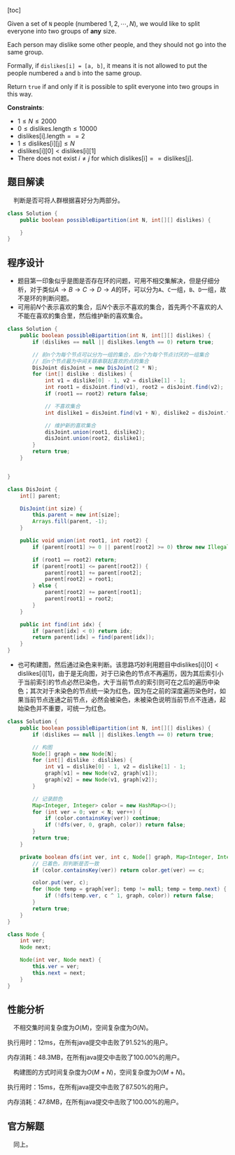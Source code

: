 [toc]

Given a set of `N` people (numbered $1, 2, \cdots, N$), we would like to split everyone into two groups of **any** size.

Each person may dislike some other people, and they should not go into the same group. 

Formally, if `dislikes[i] = [a, b]`, it means it is not allowed to put the people numbered `a` and `b` into the same group.

Return `true` if and only if it is possible to split everyone into two groups in this way.



**Constraints**:

* $1 \le N \le 2000$
* $0 \le \text{dislikes.length} \le 10000$
* $\text{dislikes[i].length} == 2$
* $1 \le \text{dislikes[i][j]} \le N$
* $\text{dislikes[i][0]} < \text{dislikes[i][1]}$
* There does not exist $i \ne j$ for which $\text{dislikes[i]} == \text{dislikes[j]}$.



## 题目解读

&emsp;判断是否可将人群根据喜好分为两部分。

```java
class Solution {
    public boolean possibleBipartition(int N, int[][] dislikes) {

    }
}
```

## 程序设计

* 题目第一印象似乎是图是否存在环的问题，可用不相交集解决，但是仔细分析，对于类似$A \to B \to C \to D \to A$的环，可以分为`A`、`C`一组，`B`、`D`一组，故不是环的判断问题。
* 可用前$N$个表示喜欢的集合，后$N$个表示不喜欢的集合，首先两个不喜欢的人不能在喜欢的集合里，然后维护新的喜欢集合。

```java
class Solution {
    public boolean possibleBipartition(int N, int[][] dislikes) {
        if (dislikes == null || dislikes.length == 0) return true;

        // 前n个为每个节点可以分为一组的集合，后n个为每个节点讨厌的一组集合
        // 后n个节点最为中间关联串联起喜欢的点的集合
        DisJoint disJoint = new DisJoint(2 * N);
        for (int[] dislike : dislikes) {
            int v1 = dislike[0] - 1, v2 = dislike[1] - 1;
            int root1 = disJoint.find(v1), root2 = disJoint.find(v2);
            if (root1 == root2) return false;

            // 不喜欢集合
            int dislike1 = disJoint.find(v1 + N), dislike2 = disJoint.find(v2 + N);

            // 维护新的喜欢集合
            disJoint.union(root1, dislike2);
            disJoint.union(root2, dislike1);
        }
        return true;
    }


}

class DisJoint {
    int[] parent;

    DisJoint(int size) {
        this.parent = new int[size];
        Arrays.fill(parent, -1);
    }

    public void union(int root1, int root2) {
        if (parent[root1] >= 0 || parent[root2] >= 0) throw new IllegalArgumentException("invalid param");

        if (root1 == root2) return;
        if (parent[root1] <= parent[root2]) {
            parent[root1] += parent[root2];
            parent[root2] = root1;
        } else {
            parent[root2] += parent[root1];
            parent[root1] = root2;
        }
    }

    public int find(int idx) {
        if (parent[idx] < 0) return idx;
        return parent[idx] = find(parent[idx]);
    }
}
```

* 也可构建图，然后通过染色来判断。该思路巧妙利用题目中$\text{dislikes[i][0]} < \text{dislikes[i][1]}$，由于是无向图，对于已染色的节点不再遍历，因为其后索引小于当前索引的节点必然已染色，大于当前节点的索引则可在之后的遍历中染色；其次对于未染色的节点统一染为红色，因为在之前的深度遍历染色时，如果当前节点连通之前节点，必然会被染色，未被染色说明当前节点不连通，起始染色并不重要，可统一为红色。

```java
class Solution {
    public boolean possibleBipartition(int N, int[][] dislikes) {
        if (dislikes == null || dislikes.length == 0) return true;

        // 构图
        Node[] graph = new Node[N];
        for (int[] dislike : dislikes) {
            int v1 = dislike[0] - 1, v2 = dislike[1] - 1;
            graph[v1] = new Node(v2, graph[v1]);
            graph[v2] = new Node(v1, graph[v2]);
        }

        // 记录颜色
        Map<Integer, Integer> color = new HashMap<>();
        for (int ver = 0; ver < N; ver++) {
            if (color.containsKey(ver)) continue;
            if (!dfs(ver, 0, graph, color)) return false;
        }
        return true;
    }

    private boolean dfs(int ver, int c, Node[] graph, Map<Integer, Integer> color) {
        // 已着色，则判断是否一致
        if (color.containsKey(ver)) return color.get(ver) == c;

        color.put(ver, c);
        for (Node temp = graph[ver]; temp != null; temp = temp.next) {
            if (!dfs(temp.ver, c ^ 1, graph, color)) return false;
        }
        return true;
    }
}

class Node {
    int ver;
    Node next;

    Node(int ver, Node next) {
        this.ver = ver;
        this.next = next;
    }
}
```

## 性能分析

&emsp;不相交集时间复杂度为$O(M)$，空间复杂度为$O(N)$。

执行用时：12ms，在所有java提交中击败了91.52%的用户。

内存消耗：48.3MB，在所有java提交中击败了100.00%的用户。

&emsp;构建图的方式时间复杂度为$O(M + N)$，空间复杂度为$O(M + N)$。

执行用时：15ms，在所有java提交中击败了87.50%的用户。

内存消耗：47.8MB，在所有java提交中击败了100.00%的用户。

## 官方解题

&emsp;同上。